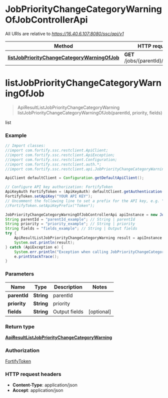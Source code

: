 # JobPriorityChangeCategoryWarningOfJobControllerApi

All URIs are relative to *https://16.40.6.107:8080/ssc/api/v1*

Method | HTTP request | Description
------------- | ------------- | -------------
[**listJobPriorityChangeCategoryWarningOfJob**](JobPriorityChangeCategoryWarningOfJobControllerApi.md#listJobPriorityChangeCategoryWarningOfJob) | **GET** /jobs/{parentId}/warnings | list


<a name="listJobPriorityChangeCategoryWarningOfJob"></a>
# **listJobPriorityChangeCategoryWarningOfJob**
> ApiResultListJobPriorityChangeCategoryWarning listJobPriorityChangeCategoryWarningOfJob(parentId, priority, fields)

list

### Example
```java
// Import classes:
//import com.fortify.ssc.restclient.ApiClient;
//import com.fortify.ssc.restclient.ApiException;
//import com.fortify.ssc.restclient.Configuration;
//import com.fortify.ssc.restclient.auth.*;
//import com.fortify.ssc.restclient.api.JobPriorityChangeCategoryWarningOfJobControllerApi;

ApiClient defaultClient = Configuration.getDefaultApiClient();

// Configure API key authorization: FortifyToken
ApiKeyAuth FortifyToken = (ApiKeyAuth) defaultClient.getAuthentication("FortifyToken");
FortifyToken.setApiKey("YOUR API KEY");
// Uncomment the following line to set a prefix for the API key, e.g. "Token" (defaults to null)
//FortifyToken.setApiKeyPrefix("Token");

JobPriorityChangeCategoryWarningOfJobControllerApi apiInstance = new JobPriorityChangeCategoryWarningOfJobControllerApi();
String parentId = "parentId_example"; // String | parentId
String priority = "priority_example"; // String | priority
String fields = "fields_example"; // String | Output fields
try {
    ApiResultListJobPriorityChangeCategoryWarning result = apiInstance.listJobPriorityChangeCategoryWarningOfJob(parentId, priority, fields);
    System.out.println(result);
} catch (ApiException e) {
    System.err.println("Exception when calling JobPriorityChangeCategoryWarningOfJobControllerApi#listJobPriorityChangeCategoryWarningOfJob");
    e.printStackTrace();
}
```

### Parameters

Name | Type | Description  | Notes
------------- | ------------- | ------------- | -------------
 **parentId** | **String**| parentId |
 **priority** | **String**| priority |
 **fields** | **String**| Output fields | [optional]

### Return type

[**ApiResultListJobPriorityChangeCategoryWarning**](ApiResultListJobPriorityChangeCategoryWarning.md)

### Authorization

[FortifyToken](../README.md#FortifyToken)

### HTTP request headers

 - **Content-Type**: application/json
 - **Accept**: application/json


